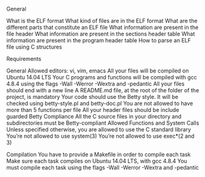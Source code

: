 General

What is the ELF format
What kind of files are in the ELF format
What are the different parts that constitute an ELF file
What information are present in the file header
What information are present in the sections header table
What information are present in the program header table
How to parse an ELF file using C structures

Requirements

General
Allowed editors: vi, vim, emacs
All your files will be compiled on Ubuntu 14.04 LTS
Your C programs and functions will be compiled with gcc 4.8.4 using the flags -Wall -Werror -Wextra and -pedantic
All your files should end with a new line
A README.md file, at the root of the folder of the project, is mandatory
Your code should use the Betty style. It will be checked using betty-style.pl and betty-doc.pl
You are not allowed to have more than 5 functions per file
All your header files should be include guarded
Betty Compliance
All the C source files in your directory and subdirectories must be Betty-compliant
Allowed Functions and System Calls
Unless specified otherwise, you are allowed to use the C standard library
You’re not allowed to use system(3)
You’re not allowed to use exec*(2 and 3)

Compilation
You have to provide a Makefile in order to compile each task
Make sure each task compiles on Ubuntu 14.04 LTS, with gcc 4.8.4
You must compile each task using the flags -Wall -Werror -Wextra and -pedantic